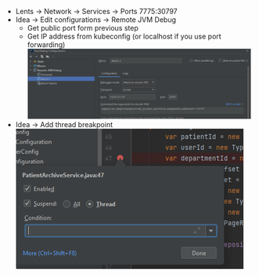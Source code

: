 * Lents -> Network -> Services -> Ports 7775:30797
* Idea -> Edit configurations -> Remote JVM Debug
    * Get public port form previous step
    * Get IP address from kubeconfig (or localhost if you use port forwarding)
    ![](img/config.png)
* Idea -> Add thread breakpoint
![](img/breakpoint.png)
